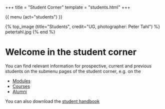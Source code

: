 +++
title = "Student Corner"
template = "students.html"
+++

{{ menu (act="students") }} 

{% top_image (title="Students", credit="UG, photographer: Peter Tahl") %}
	petertahl.jpg
{% end %}


<div class="container">

# Welcome in the student corner

You can find relevant information for prospective, current and previous students on the submenu pages of the student corner, e.g. on the

- [Modules](modules)
- [Courses](courses)
- [Alumni](alumni)

You can also download the [student handbook](handbook.pdf)


</div>
